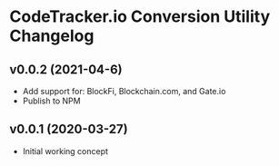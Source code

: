 # CodeTracker.io Conversion Utility Changelog

## v0.0.2 (2021-04-6)

- Add support for: BlockFi, Blockchain.com, and Gate.io
- Publish to NPM

## v0.0.1 (2020-03-27)

- Initial working concept
